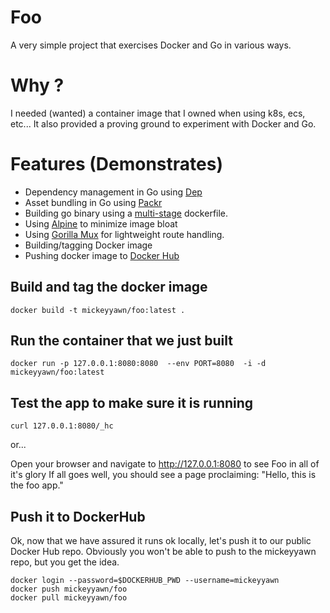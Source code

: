 # Foo

A very simple project that exercises Docker and Go in various ways.


# Why ?

I needed (wanted) a container image that I owned when using k8s, ecs, etc... It
also provided a proving ground to experiment with Docker and Go.

# Features (Demonstrates)

- Dependency management in Go using [Dep](https://github.com/golang/dep)
- Asset bundling in Go using [Packr](https://github.com/gobuffalo/packr)
- Building go binary using a [multi-stage](https://docs.docker.com/develop/develop-images/multistage-build/) dockerfile.
- Using [Alpine](https://alpinelinux.org/) to minimize image bloat
- Using [Gorilla Mux](https://github.com/gorilla/mux) for lightweight route handling.
- Building/tagging Docker image
- Pushing docker image to [Docker Hub](https://hub.docker.com/)



## Build and tag the docker image

```
docker build -t mickeyyawn/foo:latest .
```

## Run the container that we just built

```
docker run -p 127.0.0.1:8080:8080  --env PORT=8080  -i -d  mickeyyawn/foo:latest
```

## Test the app to make sure it is running

```
curl 127.0.0.1:8080/_hc
```
or...

Open your browser and navigate to http://127.0.0.1:8080 to see Foo in all of it's glory
If all goes well, you should see a page proclaiming: "Hello, this is the foo app."


## Push it to DockerHub

Ok, now that we have assured it runs ok locally, let's push it to our public Docker Hub repo.
Obviously you won't be able to push to the mickeyyawn repo, but you get the idea.



```
docker login --password=$DOCKERHUB_PWD --username=mickeyyawn
docker push mickeyyawn/foo
docker pull mickeyyawn/foo
```







